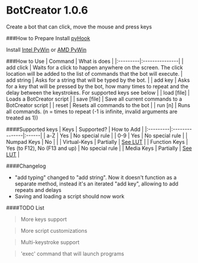 # BotCreator 1.0.6
Create a bot that can click, move the mouse and press keys

###How to Prepare
Install [pyHook](http://sourceforge.net/projects/pyhook/)

Install [Intel PyWin](http://sourceforge.net/projects/pywin32/files/pywin32/Build%20219/pywin32-219.win32-py2.7.exe/download) or [AMD PyWin](http://sourceforge.net/projects/pywin32/files/pywin32/Build%20219/pywin32-219.win-amd64-py2.7.exe/download)

###How to Use
| Command  | What is does   |
|:---------|:---------------|
| add click | Waits for a click to happen anywhere on the screen. The click location will be added to the list of commands that the bot will execute.
| add string    | Asks for a string that will be typed by the bot. |
| add key      | Asks for a key that will be pressed by the bot, how many times to repeat and the delay between the keystrokes. For supported keys see below |
| load [file] | Loads a BotCreator script |
| save [file] | Save all current commands to a BotCreator script |
| reset   | Resets all commands to the bot |
| run [n] | Runs all commands. (n = times to repeat (-1 is infinite, invalid arguments are treated as 1))

####Supported keys
| Keys  | Supported?   | How to Add |
|:---------|:---------------|:------|
| a-Z | Yes | No special rule |
| 0-9 | Yes | No special rule |
| Numpad Keys | No | |
| Virtual-Keys | Partially | [See LUT](docs/virtual-keys.md) |
| Function Keys | Yes (to F12), No (F13 and up) | No special rule |
| Media Keys | Partially | [See LUT](docs/media-keys.md) |

####Changelog
* "add typing" changed to "add string". Now it doesn't function as a separate method, instead it's an iterated "add key", allowing to add repeats and delays
* Saving and loading a script should now work

####TODO List
> More keys support

> More script customizations

> Multi-keystroke support

> 'exec' command that will launch programs
